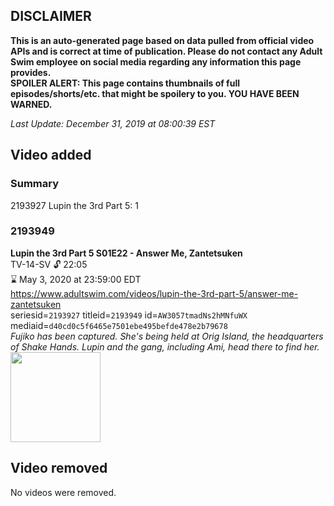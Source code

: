 ## DISCLAIMER
**This is an auto-generated page based on data pulled from official video APIs and is correct at time of publication. Please do not contact any Adult Swim employee on social media regarding any information this page provides.**  
**SPOILER ALERT: This page contains thumbnails of full episodes/shorts/etc. that might be spoilery to you. YOU HAVE BEEN WARNED.**  

_Last Update: December 31, 2019 at 08:00:39 EST_
## Video added
### Summary
2193927 Lupin the 3rd Part 5: 1  
### 2193949
**Lupin the 3rd Part 5 S01E22 - Answer Me, Zantetsuken**  
TV-14-SV 🔓 22:05  
⌛ May 3, 2020 at 23:59:00 EDT  
https://www.adultswim.com/videos/lupin-the-3rd-part-5/answer-me-zantetsuken  
seriesid=`2193927` titleid=`2193949` id=`AW3057tmadNs2hMNfuWX` mediaid=`d40cd0c5f6465e7501ebe495befde478e2b79678`  
_Fujiko has been captured. She's being held at Orig Island, the headquarters of Shake Hands. Lupin and the gang, including Ami, head there to find her._  
<a href="https://media.cdn.adultswim.com/uploads/20191022/thumbnails/2_191022151872-lupinthe3rdpt5_022.jpg"><img src="https://media.cdn.adultswim.com/uploads/20191022/thumbnails/2_191022151872-lupinthe3rdpt5_022.jpg" height="144px" /></a>
## Video removed
No videos were removed.  
